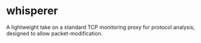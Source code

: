 # whisperer
A lightweight take on a standard TCP monitoring proxy for protocol analysis, designed to allow packet-modification.
